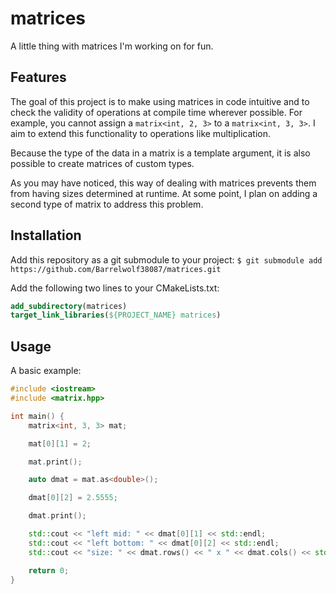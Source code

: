 # matrices
A little thing with matrices I'm working on for fun.

## Features
The goal of this project is to make using matrices in code intuitive and to check the validity of
operations at compile time wherever possible. For example, you cannot assign a `matrix<int, 2, 3>`
to a `matrix<int, 3, 3>`. I aim to extend this functionality to operations like multiplication.

Because the type of the data in a matrix is a template argument, it is also possible to create matrices of
custom types.

As you may have noticed, this way of dealing with matrices prevents them from having sizes determined at runtime.
At some point, I plan on adding a second type of matrix to address this problem.

## Installation
Add this repository as a git submodule to your project:
`$ git submodule add https://github.com/Barrelwolf38087/matrices.git`

Add the following two lines to your CMakeLists.txt:
```cmake
add_subdirectory(matrices)
target_link_libraries(${PROJECT_NAME} matrices)
```

## Usage
A basic example:

```c++
#include <iostream>
#include <matrix.hpp>

int main() {
    matrix<int, 3, 3> mat;

    mat[0][1] = 2;

    mat.print();

    auto dmat = mat.as<double>();

    dmat[0][2] = 2.5555;

    dmat.print();

    std::cout << "left mid: " << dmat[0][1] << std::endl;
    std::cout << "left bottom: " << dmat[0][2] << std::endl;
    std::cout << "size: " << dmat.rows() << " x " << dmat.cols() << std::endl;

    return 0;
}
```
